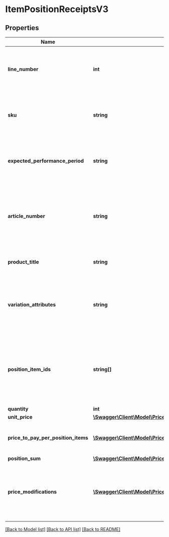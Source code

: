 # ItemPositionReceiptsV3

## Properties
Name | Type | Description | Notes
------------ | ------------- | ------------- | -------------
**line_number** | **int** | Number of line item in which the information is printed on the pdf document. &lt;/br&gt;This information is not reliably provided for older receipts | [optional] 
**sku** | **string** | Stock keeping unit of item. Unique item identifier on partner side. &lt;/br&gt;This information is not reliably provided for older receipts | [optional] 
**expected_performance_period** | **string** | Vague performance date. As the exact date is not known when generating the receipt, this information gives an indication when the item will be shipped | [optional] 
**article_number** | **string** | Unique Identifier of item the customer knows from order process.  ATTENTION: Different from the previous version, the field also contains the promotion. In last version the promotion was provided separately | 
**product_title** | **string** | Product description of item the customer knows from the order process | 
**variation_attributes** | **string** | Additional attributes for unique description of an item, if different variants of the item are possible. (String of comma seperated dimensions)  ATTENTION: In previous version the information was called dimensions | [optional] 
**position_item_ids** | **string[]** | List of unique identifiers of specific instances of ordered items. A (salesOrder)PositionItem is the smallest unit of an item that can be ordered. &lt;/br&gt;If quantity of the specific LineItem object is bigger than one the list contains more than one entry | 
**quantity** | **int** | Quantity | 
**unit_price** | [**\Swagger\Client\Model\PriceReceiptsV3**](PriceReceiptsV3.md) |  | 
**price_to_pay_per_position_items** | [**\Swagger\Client\Model\PriceToPayPerPositionItemReceiptsV3[]**](PriceToPayPerPositionItemReceiptsV3.md) | Price of each unit of the item i.e., price of each positionItemId.&lt;/br&gt;It will be available only for PURCHASE receipt | [optional] 
**position_sum** | [**\Swagger\Client\Model\PriceReceiptsV3**](PriceReceiptsV3.md) |  | 
**price_modifications** | [**\Swagger\Client\Model\PriceModificationReceiptsV3[]**](PriceModificationReceiptsV3.md) | List of additional fees and reductions represented as price modifications. &lt;/br&gt;Currently we only know reductions. &lt;/br&gt;If there are no entries the list is displayed as empty | 

[[Back to Model list]](../../README.md#documentation-for-models) [[Back to API list]](../../README.md#documentation-for-api-endpoints) [[Back to README]](../../README.md)

